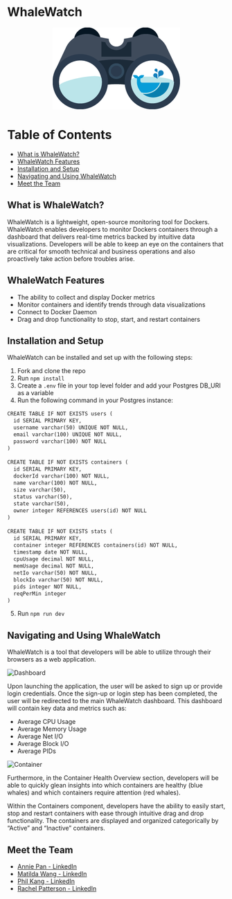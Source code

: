 # WhaleWatch
<p align='center'>
<img src='./client/assets/logoNoText.png' />
</p>

<h1> Table of Contents </h1>
<ul>
  <li><a href='#what'>What is WhaleWatch?</a></li>
  <li><a href='#features'>WhaleWatch Features</a></li>
  <li><a href='#install'>Installation and Setup</a></li>
  <li><a href='#how'>Navigating and Using WhaleWatch</a></li>
  <li><a href='#team'>Meet the Team</a></li>
</ul>

<h2 id='what'>What is WhaleWatch?</h2>
<p> WhaleWatch is a lightweight, open-source monitoring tool for Dockers. WhaleWatch enables developers to monitor Dockers containers through a dashboard that delivers real-time metrics backed by intuitive data visualizations. Developers will be able to keep an eye on the containers that are critical for smooth technical and business operations and also proactively take action before troubles arise. </p>

<h2 id='features'>WhaleWatch Features</h2>

<ul>
  <li>The ability to collect and display Docker metrics</li>
  <li>Monitor containers and identify trends through data visualizations</li>
  <li>Connect to Docker Daemon</li>
  <li>Drag and drop functionality to stop, start, and restart containers</li>
</ul>

<h2 id='install'>Installation and Setup</h2>
<p> WhaleWatch can be installed and set up with the following steps: </p>

1. Fork and clone the repo
2. Run `npm install`
3. Create a `.env` file in your top level folder and add your Postgres DB_URI as a variable
4. Run the following command in your Postgres instance:
```
CREATE TABLE IF NOT EXISTS users (
  id SERIAL PRIMARY KEY,
  username varchar(50) UNIQUE NOT NULL,
  email varchar(100) UNIQUE NOT NULL,
  password varchar(100) NOT NULL
)

CREATE TABLE IF NOT EXISTS containers (
  id SERIAL PRIMARY KEY,
  dockerId varchar(100) NOT NULL,
  name varchar(100) NOT NULL,
  size varchar(50),
  status varchar(50),
  state varchar(50),
  owner integer REFERENCES users(id) NOT NULL
)

CREATE TABLE IF NOT EXISTS stats (
  id SERIAL PRIMARY KEY,
  container integer REFERENCES containers(id) NOT NULL,
  timestamp date NOT NULL,
  cpuUsage decimal NOT NULL,
  memUsage decimal NOT NULL,
  netIo varchar(50) NOT NULL,
  blockIo varchar(50) NOT NULL,
  pids integer NOT NULL,
  reqPerMin integer
)
```

5. Run `npm run dev`

<h2 id='how'>Navigating and Using WhaleWatch</h2>
<p>WhaleWatch is a tool that developers will be able to utilize through their browsers as a web application.</p>

![Dashboard](https://media.giphy.com/media/wXFxM1EuviUlgpLQYU/giphy.gif?cid=790b76113869a667a527e5322a3e9cfd16baedc2adfa9ea4&rid=giphy.gif&ct=g)

<p> Upon launching the application, the user will be asked to sign up or provide login credentials. Once the sign-up or login step has been completed, the user will be redirected to the main WhaleWatch dashboard. This dashboard will contain key data and metrics such as: </p>

<ul>
  <li>Average CPU Usage</li>
  <li>Average Memory Usage</li>
  <li>Average Net I/O</li>
  <li>Average Block I/O</li>
  <li>Average PIDs</li>
</ul>

![Container](https://media.giphy.com/media/5RBS7GS7ypfntnucA6/giphy.gif?cid=790b761108fc27662df547e807a3cefa0135155d883b1058&rid=giphy.gif&ct=g)

<p> Furthermore, in the Container Health Overview section, developers will be able to quickly glean insights into which containers are healthy (blue whales) and which containers require attention (red whales).</p>

<p> Within the Containers component, developers have the ability to easily start, stop and restart containers with ease through intuitive drag and drop functionality.  The containers are displayed and organized categorically by “Active” and “Inactive” containers. </p>

<h2 id='team'> Meet the Team </h2>
<ul>
  <li><a href='https://www.linkedin.com/in/annie-pan825/'>Annie Pan - LinkedIn</a></li>
  <li><a href='https://www.linkedin.com/in/matilda-wang-1438191b1/'>Matilda Wang - LinkedIn</a></li>
  <li><a href='https://www.linkedin.com/in/pkmi/'>Phil Kang - LinkedIn</a></li>
  <li><a href='https://www.linkedin.com/in/racheljpatterson/'>Rachel Patterson - LinkedIn</a></li>
</ul>
